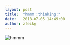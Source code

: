```yaml
---
layout: post
title:  "hmmm :thinking:"
date:   2018-07-05 14:49:00
author: zfeikg
---
```


![hmmm](https://preview.ibb.co/b6ZrWd/quevenderaro.png)
